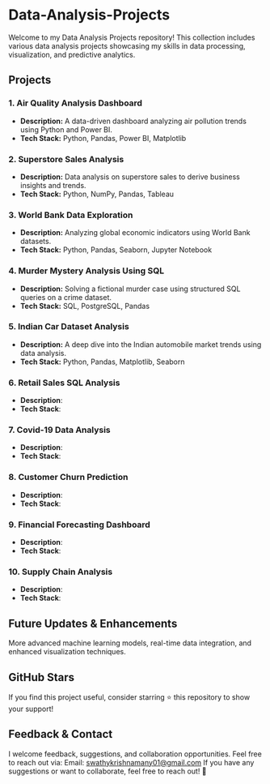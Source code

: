 # Data-Analysis-Projects
Welcome to my Data Analysis Projects repository! This collection includes various data analysis projects showcasing my skills in data processing, visualization, and predictive analytics.

## Projects

### 1. Air Quality Analysis Dashboard
- **Description:** A data-driven dashboard analyzing air pollution trends using Python and Power BI.
- **Tech Stack:** Python, Pandas, Power BI, Matplotlib

### 2. Superstore Sales Analysis
-  **Description:** Data analysis on superstore sales to derive business insights and trends.
- **Tech Stack:** Python, NumPy, Pandas, Tableau

### 3.  World Bank Data Exploration
- **Description:** Analyzing global economic indicators using World Bank datasets.
- **Tech Stack:** Python, Pandas, Seaborn, Jupyter Notebook

### 4. Murder Mystery Analysis Using SQL
- **Description:** Solving a fictional murder case using structured SQL queries on a crime dataset.
- **Tech Stack:** SQL, PostgreSQL, Pandas

### 5. Indian Car Dataset Analysis
- **Description:** A deep dive into the Indian automobile market trends using data analysis.
- **Tech Stack:** Python, Pandas, Matplotlib, Seaborn

### 6. Retail Sales SQL Analysis
- **Description**:
- **Tech Stack**:

### 7. Covid-19 Data Analysis
- **Description**:
- **Tech Stack**:

### 8. Customer Churn Prediction
- **Description**:
- **Tech Stack**:

### 9. Financial Forecasting Dashboard
- **Description**:
- **Tech Stack**:

### 10. Supply Chain Analysis
- **Description**:
- **Tech Stack**:

## Future Updates & Enhancements
More advanced machine learning models, real-time data integration, and enhanced visualization techniques.

## GitHub Stars
If you find this project useful, consider starring ⭐ this repository to show your support!

## Feedback & Contact
I welcome feedback, suggestions, and collaboration opportunities. Feel free to reach out via: Email: swathykrishnamany01@gmail.com If you have any suggestions or want to collaborate, feel free to reach out! 🚀

